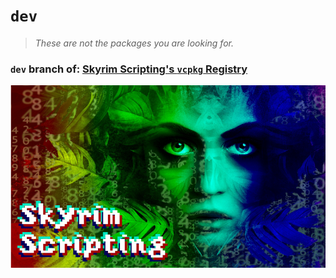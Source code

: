 # `dev`

> _These are not the packages you are looking for._

### `dev` branch of: [Skyrim Scripting's `vcpkg` Registry](https://github.com/SkyrimScripting/vcpkg)

![Skyrim Scripting](https://raw.githubusercontent.com/SkyrimScripting/Resources/main/SkyrimScripting/Logo/Images/SkyrimScripting_Logo.png)
